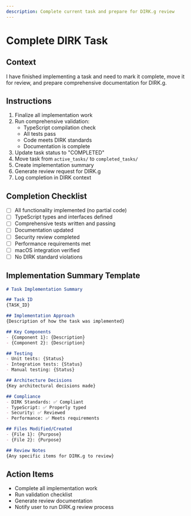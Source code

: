 ```yaml
---
description: Complete current task and prepare for DIRK.g review
---
```


# Complete DIRK Task

## Context
I have finished implementing a task and need to mark it complete, move it for review, and prepare comprehensive documentation for DIRK.g.

## Instructions
1. Finalize all implementation work
2. Run comprehensive validation:
   - TypeScript compilation check
   - All tests pass
   - Code meets DIRK standards
   - Documentation is complete
3. Update task status to "COMPLETED"
4. Move task from `active_tasks/` to `completed_tasks/`
5. Create implementation summary
6. Generate review request for DIRK.g
7. Log completion in DIRK context

## Completion Checklist
- [ ] All functionality implemented (no partial code)
- [ ] TypeScript types and interfaces defined
- [ ] Comprehensive tests written and passing
- [ ] Documentation updated
- [ ] Security review completed
- [ ] Performance requirements met
- [ ] macOS integration verified
- [ ] No DIRK standard violations

## Implementation Summary Template
```markdown
# Task Implementation Summary

## Task ID
{TASK_ID}

## Implementation Approach
{Description of how the task was implemented}

## Key Components
- {Component 1}: {Description}
- {Component 2}: {Description}

## Testing
- Unit tests: {Status}
- Integration tests: {Status}
- Manual testing: {Status}

## Architecture Decisions
{Key architectural decisions made}

## Compliance
- DIRK Standards: ✅ Compliant
- TypeScript: ✅ Properly typed
- Security: ✅ Reviewed
- Performance: ✅ Meets requirements

## Files Modified/Created
- {File 1}: {Purpose}
- {File 2}: {Purpose}

## Review Notes
{Any specific items for DIRK.g to review}
```

## Action Items
- Complete all implementation work
- Run validation checklist
- Generate review documentation
- Notify user to run DIRK.g review process
